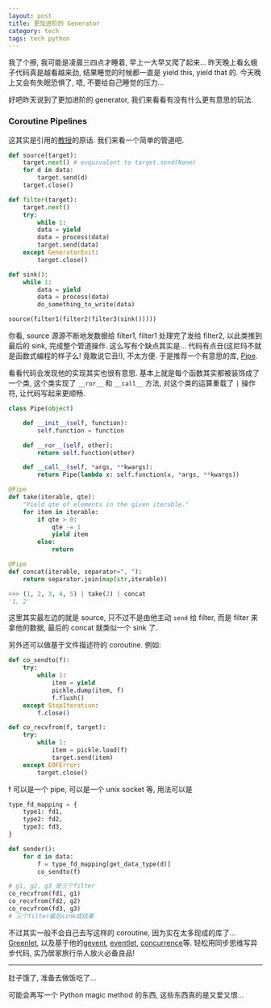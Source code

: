 ```yaml
---
layout: post
title: 更加进阶的 Generator
category: tech
tags: tech python
---
```


我了个擦, 我可能是凌晨三四点才睡着, 早上一大早又爬了起来... 昨天晚上看幺蛾子代码真是越看越来劲, 结果睡觉的时候都一直是 yield this, yield that 的. 今天晚上又会有失眠恐惧了, 唔, 不要给自己睡觉的压力...

好吧昨天说到了更加进阶的 generator, 我们来看看有没有什么更有意思的玩法.

### Coroutine Pipelines

这其实是引用的[教授](http://www.douban.com/people/hongqn/)的原话. 我们来看一个简单的管道吧.

```python
def source(target):
    target.next() # evquivalent to target.send(None)
    for d in data:
        target.send(d)
    target.close()

def filter(target):
    target.next()
    try:
        while 1:
        data = yield
        data = process(data)
        target.send(data)
    except GeneratorExit:
        target.close()

def sink():
    while 1:
        data = yield
        data = process(data)
        do_something_to_write(data)

source(filter1(filter2(filter3(sink()))))
```

你看, source 源源不断地发数据给 filter1, filter1 处理完了发给 filter2, 以此类推到最后的 sink, 完成整个管道操作. 这么写有个缺点其实是... 代码有点丑(这尼玛不就是函数式编程的样子么! 竟敢说它丑!), 不太方便. 于是推荐一个有意思的库, [Pipe](https://github.com/JulienPalard/Pipe).

看看代码会发现他的实现其实也很有意思. 基本上就是每个函数其实都被装饰成了一个类, 这个类实现了 `__ror__` 和 `__call__` 方法, 对这个类的运算重载了 `|` 操作符, 让代码写起来更顺畅.

```python
class Pipe(object)

    def __init__(self, function):
        self.function = function

    def __ror__(self, other):
        return self.function(other)

    def __call__(self, *args, **kwargs):
        return Pipe(lambda x: self.function(x, *args, **kwargs))

@Pipe
def take(iterable, qte):
    "Yield qte of elements in the given iterable."
    for item in iterable:
        if qte > 0:
            qte -= 1
            yield item
        else:
            return

@Pipe
def concat(iterable, separator=", "):
    return separator.join(map(str,iterable))

>>> (1, 2, 3, 4, 5) | take(2) | concat
'1, 2'
```

这里其实最左边的就是 source, 只不过不是由他主动 `send` 给 filter, 而是 filter 来拿他的数据, 最后的 concat 就类似一个 sink 了.

另外还可以做基于文件描述符的 coroutine. 例如:

```python
def co_sendto(f):
    try:
        while 1:
            item = yield
            pickle.dump(item, f)
            f.flush()
    except StopIteration:
        f.close()

def co_recvfrom(f, target):
    try:
        while 1:
            item = pickle.load(f)
            target.send(item)
    except EOFError:
        target.close()
```
f 可以是一个 pipe, 可以是一个 unix socket 等, 用法可以是

```python
type_fd_mapping = {
    type1: fd1,
    type2: fd2,
    type3: fd3,
}

def sender():
    for d in data:
        f = type_fd_mapping[get_data_type(d)]
        co_sendto(f)

# g1, g2, g3 是三个filter
co_recvfrom(fd1, g1)
co_recvfrom(fd2, g2)
co_recvfrom(fd3, g3)
# 三个filter最后sink成结果
```

不过其实一般不会自己去写这样的 coroutine, 因为实在太多现成的库了... [Greenlet](https://github.com/python-greenlet/greenlet), 以及基于他的[gevent](http://www.gevent.org/), [eventlet](http://eventlet.net/), [concurrence](http://opensource.hyves.org/concurrence/)等. 轻松用同步思维写异步代码, 实乃居家旅行杀人放火必备良品!

--------------

肚子饿了, 准备去做饭吃了... 

可能会再写一个 Python magic method 的东西, 这些东西真的是又爱又恨...
